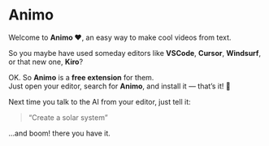# Animo

Welcome to **Animo ❤️**, an easy way to make cool videos from text.

So you maybe have used someday editors like **VSCode**, **Cursor**, **Windsurf**, or that new one, **Kiro**?

OK. So **Animo** is a **free extension** for them.  
Just open your editor, search for **Animo**, and install it — that’s it! 🥹

Next time you talk to the AI from your editor, just tell it:  
> “Create a solar system”

…and boom! there you have it.

